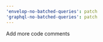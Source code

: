 ```yaml
---
'envelop-no-batched-queries': patch
'graphql-no-batched-queries': patch
---
```


Add more code comments
